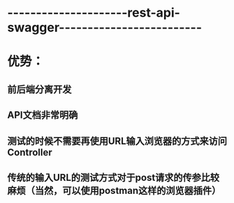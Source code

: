 
# ---------------------rest-api-swagger-------------------------
# 优势：
## 前后端分离开发
## API文档非常明确
## 测试的时候不需要再使用URL输入浏览器的方式来访问Controller
## 传统的输入URL的测试方式对于post请求的传参比较麻烦（当然，可以使用postman这样的浏览器插件）


